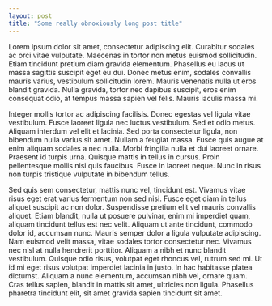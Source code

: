 ```yaml
---
layout: post
title: "Some really obnoxiously long post title"
---
```


Lorem ipsum dolor sit amet, consectetur adipiscing elit. Curabitur sodales ac orci vitae vulputate. Maecenas in tortor non metus euismod sollicitudin. Etiam tincidunt pretium diam gravida elementum. Phasellus eu lacus ut massa sagittis suscipit eget eu dui. Donec metus enim, sodales convallis mauris varius, vestibulum sollicitudin lorem. Mauris venenatis nulla ut eros blandit gravida. Nulla gravida, tortor nec dapibus suscipit, eros enim consequat odio, at tempus massa sapien vel felis. Mauris iaculis massa mi.

Integer mollis tortor ac adipiscing facilisis. Donec egestas vel ligula vitae vestibulum. Fusce laoreet ligula nec luctus vestibulum. Sed et odio metus. Aliquam interdum vel elit et lacinia. Sed porta consectetur ligula, non bibendum nulla varius sit amet. Nullam a feugiat massa. Fusce quis augue at enim aliquam sodales a nec nulla. Morbi fringilla nulla et dui laoreet ornare. Praesent id turpis urna. Quisque mattis in tellus in cursus. Proin pellentesque mollis nisi quis faucibus. Fusce in laoreet neque. Nunc in risus non turpis tristique vulputate in bibendum tellus.

Sed quis sem consectetur, mattis nunc vel, tincidunt est. Vivamus vitae risus eget erat varius fermentum non sed nisi. Fusce eget diam in tellus aliquet suscipit ac non dolor. Suspendisse pretium elit vel mauris convallis aliquet. Etiam blandit, nulla ut posuere pulvinar, enim mi imperdiet quam, aliquam tincidunt tellus est nec velit. Aliquam ut ante tincidunt, commodo dolor id, accumsan nunc. Mauris semper dolor a ligula vulputate adipiscing. Nam euismod velit massa, vitae sodales tortor consectetur nec. Vivamus nec nisl at nulla hendrerit porttitor. Aliquam a nibh et nunc blandit vestibulum. Quisque odio risus, volutpat eget rhoncus vel, rutrum sed mi. Ut id mi eget risus volutpat imperdiet lacinia in justo. In hac habitasse platea dictumst. Aliquam a nunc elementum, accumsan nibh vel, ornare quam. Cras tellus sapien, blandit in mattis sit amet, ultricies non ligula. Phasellus pharetra tincidunt elit, sit amet gravida sapien tincidunt sit amet.